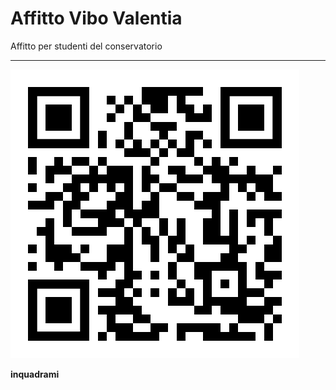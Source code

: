 # Affitto Vibo Valentia
Affitto per studenti del conservatorio

---

![inquadrami](qr-code.svg)

**inquadrami**